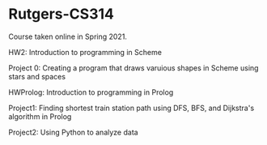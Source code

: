# Rutgers-CS314
Course taken online in Spring 2021.

HW2:  Introduction to programming in Scheme

Project 0:  Creating a program that draws varuious shapes in Scheme using stars and spaces

HWProlog: Introduction to programming in Prolog

Project1: Finding shortest train station path using DFS, BFS, and Dijkstra's algorithm in Prolog

Project2: Using Python to analyze data
